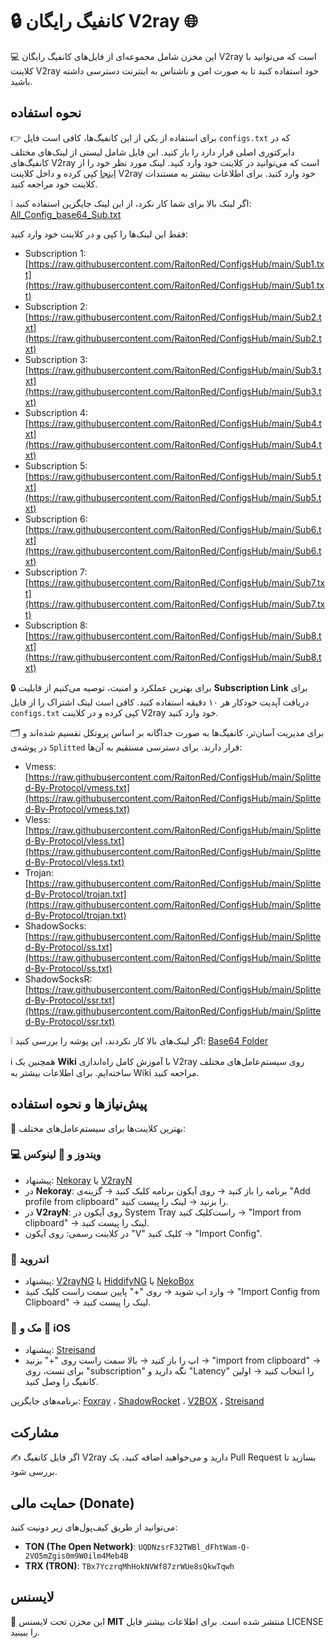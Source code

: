 # 🔒 کانفیگ رایگان V2ray 🌐

💻 این مخزن شامل مجموعه‌ای از فایل‌های کانفیگ رایگان V2ray است که می‌توانید با کلاینت V2ray خود استفاده کنید تا به صورت امن و ناشناس به اینترنت دسترسی داشته باشید.

## نحوه استفاده

👉 برای استفاده از یکی از این کانفیگ‌ها، کافی است فایل `configs.txt` که در دایرکتوری اصلی قرار دارد را باز کنید. این فایل شامل لیستی از لینک‌های مختلف کانفیگ‌های V2ray است که می‌توانید در کلاینت خود وارد کنید. لینک مورد نظر خود را از [اینجا](https://raw.githubusercontent.com/RaitonRed/ConfigsHub/main/All_Configs_Sub.txt) کپی کرده و داخل کلاینت V2ray خود وارد کنید. برای اطلاعات بیشتر به مستندات کلاینت خود مراجعه کنید.

❕ اگر لینک بالا برای شما کار نکرد، از این لینک جایگزین استفاده کنید: [All\_Config\_base64\_Sub.txt](https://raw.githubusercontent.com/RaitonRed/ConfigsHub/main/All_Configs_base64_Sub.txt)

فقط این لینک‌ها را کپی و در کلاینت خود وارد کنید:

* Subscription 1: [https://raw.githubusercontent.com/RaitonRed/ConfigsHub/main/Sub1.txt](https://raw.githubusercontent.com/RaitonRed/ConfigsHub/main/Sub1.txt)
* Subscription 2: [https://raw.githubusercontent.com/RaitonRed/ConfigsHub/main/Sub2.txt](https://raw.githubusercontent.com/RaitonRed/ConfigsHub/main/Sub2.txt)
* Subscription 3: [https://raw.githubusercontent.com/RaitonRed/ConfigsHub/main/Sub3.txt](https://raw.githubusercontent.com/RaitonRed/ConfigsHub/main/Sub3.txt)
* Subscription 4: [https://raw.githubusercontent.com/RaitonRed/ConfigsHub/main/Sub4.txt](https://raw.githubusercontent.com/RaitonRed/ConfigsHub/main/Sub4.txt)
* Subscription 5: [https://raw.githubusercontent.com/RaitonRed/ConfigsHub/main/Sub5.txt](https://raw.githubusercontent.com/RaitonRed/ConfigsHub/main/Sub5.txt)
* Subscription 6: [https://raw.githubusercontent.com/RaitonRed/ConfigsHub/main/Sub6.txt](https://raw.githubusercontent.com/RaitonRed/ConfigsHub/main/Sub6.txt)
* Subscription 7: [https://raw.githubusercontent.com/RaitonRed/ConfigsHub/main/Sub7.txt](https://raw.githubusercontent.com/RaitonRed/ConfigsHub/main/Sub7.txt)
* Subscription 8: [https://raw.githubusercontent.com/RaitonRed/ConfigsHub/main/Sub8.txt](https://raw.githubusercontent.com/RaitonRed/ConfigsHub/main/Sub8.txt)

🔒 برای بهترین عملکرد و امنیت، توصیه می‌کنیم از قابلیت **Subscription Link** برای دریافت آپدیت خودکار هر ۱۰ دقیقه استفاده کنید. کافی است لینک اشتراک را از فایل `configs.txt` کپی کرده و در کلاینت V2ray خود وارد کنید.

🗂️ برای مدیریت آسان‌تر، کانفیگ‌ها به صورت جداگانه بر اساس پروتکل تقسیم شده‌اند و در پوشه‌ی `Splitted` قرار دارند. برای دسترسی مستقیم به آن‌ها:

* Vmess: [https://raw.githubusercontent.com/RaitonRed/ConfigsHub/main/Splitted-By-Protocol/vmess.txt](https://raw.githubusercontent.com/RaitonRed/ConfigsHub/main/Splitted-By-Protocol/vmess.txt)
* Vless: [https://raw.githubusercontent.com/RaitonRed/ConfigsHub/main/Splitted-By-Protocol/vless.txt](https://raw.githubusercontent.com/RaitonRed/ConfigsHub/main/Splitted-By-Protocol/vless.txt)
* Trojan: [https://raw.githubusercontent.com/RaitonRed/ConfigsHub/main/Splitted-By-Protocol/trojan.txt](https://raw.githubusercontent.com/RaitonRed/ConfigsHub/main/Splitted-By-Protocol/trojan.txt)
* ShadowSocks: [https://raw.githubusercontent.com/RaitonRed/ConfigsHub/main/Splitted-By-Protocol/ss.txt](https://raw.githubusercontent.com/RaitonRed/ConfigsHub/main/Splitted-By-Protocol/ss.txt)
* ShadowSocksR: [https://raw.githubusercontent.com/RaitonRed/ConfigsHub/main/Splitted-By-Protocol/ssr.txt](https://raw.githubusercontent.com/RaitonRed/ConfigsHub/main/Splitted-By-Protocol/ssr.txt)

❕ اگر لینک‌های بالا کار نکردند، این پوشه را بررسی کنید: [Base64 Folder](https://github.com/RaitonRed/ConfigsHub/tree/dev/Base64)

ℹ️ همچنین یک **Wiki** با آموزش کامل راه‌اندازی V2ray روی سیستم‌عامل‌های مختلف ساخته‌ایم. برای اطلاعات بیشتر به Wiki مراجعه کنید.

## پیش‌نیازها و نحوه استفاده

📲 بهترین کلاینت‌ها برای سیستم‌عامل‌های مختلف:

### 💻 ویندوز و 🐧 لینوکس

* پیشنهاد: [Nekoray](https://github.com/MatsuriDayo/nekoray) یا [V2rayN](https://github.com/2dust/v2rayN)
* در **Nekoray**: برنامه را باز کنید → روی آیکون برنامه کلیک کنید → گزینه‌ی "Add profile from clipboard" را بزنید → لینک را پیست کنید.
* در **V2rayN**: روی آیکون در System Tray راست‌کلیک کنید → "Import from clipboard" → لینک را پیست کنید.
* در کلاینت رسمی: روی آیکون "V" کلیک کنید → "Import Config".

### 🤖 اندروید

* پیشنهاد: [V2rayNG](https://github.com/2dust/v2rayNG) یا [HiddifyNG](https://github.com/hiddify/HiddifyNG) یا [NekoBox](https://github.com/MatsuriDayo/NekoBoxForAndroid)
* وارد اپ شوید → روی "+" پایین سمت راست کلیک کنید → "Import Config from Clipboard" → لینک را پیست کنید.

### 🍎 مک و 📱 iOS

* پیشنهاد: [Streisand](https://apps.apple.com/us/app/streisand/id6450534064)
* اپ را باز کنید → بالا سمت راست روی "+" بزنید → "import from clipboard" → برای تست، روی "subscription" نگه دارید و "Latency" را انتخاب کنید → اولین کانفیگ را وصل کنید.

برنامه‌های جایگزین:
[Foxray](https://apps.apple.com/us/app/foxray/id6448898396) ، [ShadowRocket](https://apps.apple.com/ca/app/shadowrocket/id932747118) ، [V2BOX](https://apps.apple.com/us/app/v2box-v2ray-client/id6446814690) ، [Streisand](https://apps.apple.com/us/app/streisand/id6450534064)

## مشارکت

✍️ اگر فایل کانفیگ V2ray دارید و می‌خواهید اضافه کنید، یک Pull Request بسازید تا بررسی شود.

## حمایت مالی (Donate)

می‌توانید از طریق کیف‌پول‌های زیر دونیت کنید:


- **TON (The Open Network)**: ``UQDNzsrF32TWBl_dFhtWam-Q-2VO5mZgis0m9W0ilm4Meb4B``
- **TRX (TRON)**: ``TBx7YczrqMhHokNVWf87zrWUe8sQkwTqwh``

## لایسنس

📝 این مخزن تحت لایسنس **MIT** منتشر شده است. برای اطلاعات بیشتر فایل LICENSE را ببینید.
